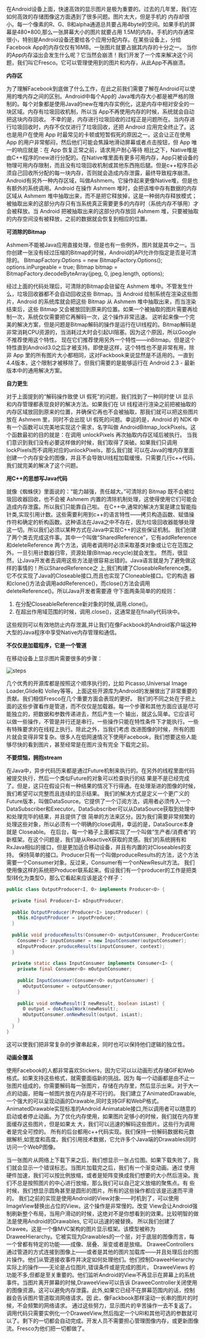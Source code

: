 在Android设备上面，快速高效的显示图片是极为重要的。过去的几年里，我们在如何高效的存储图像这方面遇到了很多问题。图片太大，但是手机的 内存却很小。每一个像素的R、G、B和alpha通道总共要占用4byte的空间。如果手机的屏幕是480*800,那么一张屏幕大小的图片就要占用 1.5M的内存。手机的内存通常很小，特别是Android设备还要给各个应用分配内存。在某些设备上，分给Facebook App的内存仅仅有16MB。一张图片就要占据其内存的十分之一。
当你的App内存溢出会发生什么呢？它当然会崩溃！我们开发了一个库来解决这个问题，我们叫它Fresco。它可以管理使用到的图片和内存，从此App不再崩溃。

**内存区**

为了理解Facebook到底做了什么工作，在此之前我们需要了解在Android可以使用的堆内存之间的区别。Android中每个App的 Java堆内存大小都是被严格的限制的。每个对象都是使用Java的new在堆内存实例化，这是内存中相对安全的一块区域。内存有垃圾回收机制，所以当 App不再使用内存的时候，系统就会自动把这块内存回收。
不幸的是，内存进行垃圾回收的过程正是问题所在。当内存进行垃圾回收时，内存不仅仅进行了垃圾回收，还把 Android 应用完全终止了。这也是用户在使用 App 时最常见的卡顿或短暂假死的原因之一。这会让正在使用 App 的用户非常郁闷，然后他们可能会焦躁地滑动屏幕或者点击按钮，但 App 唯一的响应就是：在 App 恢复正常之前，请求用户耐心等待
相比之下，Native堆是由C\++程序的new进行分配的。在Native堆里面有更多可用内存，App只被设备的物理可用内存限制，而且没有垃圾回收机制或其他东西拖后腿。但是c\++程序员必须自己回收所分配的每一块内存，否则就会造成内存泄露，最终导致程序崩溃。
Android有另外一种内存区域，叫做Ashmem。它操作起来更像Native堆，但是也有额外的系统调用。Android 在操作 Ashmem 堆时，会把该堆中存有数据的内存区域从 Ashmem 堆中抽取出来，而不是把它释放掉，这是一种弱内存释放模式；被抽取出来的这部分内存只有当系统真正需要更多的内存时（系统内存不够用）才会被释放。当 Android 把被抽取出来的这部分内存放回 Ashmem 堆，只要被抽取的内存空间没有被释放，之前的数据就会恢复到相应的位置。

**可消除的Bitmap**

Ashmem不能被Java应用直接处理，但是也有一些例外，图片就是其中之一。当你创建一张没有经过压缩的Bitmap的时候，Android的API允许你指定是否是可清除的。
BitmapFactory.Options = new BitmapFactory.Options();
options.inPurgeable = true;
Bitmap bitmap = BitmapFactory.decodeByteArray(jpeg, 0, jpeg.length, options);

经过上面的代码处理后，可清除的Bitmap会驻留在 Ashmem 堆中。不管发生什么，垃圾回收器都不会自动回收这些 Bitmap。当 Android 绘制系统在渲染这些图片，Android 的系统库就会把这些 Bitmap 从 Ashmem 堆中抽取出来，而当渲染结束后，这些 Bitmap 又会被放回到原来的位置。如果一个被抽取的图片需要再绘制一次，系统仅仅需要把它再解码一次，这个操作非常迅速。
这听起来像一个完美的解决方案，但是问题是Bitmap解码的操作是运行在UI线程的。Bitmap解码是非常消耗CPU资源的，当消耗过大时会引起UI阻塞。因为这个原因，所以Google不推荐使用这个特性。 现在它们推荐使用另外一个特性——inBitmap。但是这个特性直到Android3.0之后才被支持。即使是这样，这个特性也不是非常有用，除非 App 里的所有图片大小都相同，这对Fackbook来说显然是不适用的。一直到4.4版本，这个限制才被移除了。但我们需要的是能够运行在 Android 2.3 - 最新版本中的通用解决方案。

**自力更生**

对于上面提到的“解码操作致使 UI 假死”的问题，我们找到了一种同时使 UI 显示和内存管理都表现良好的解决方法。如果我们在 UI 线程进行渲染之前把被抽取的内存区域放回到原来的位置，并确保它再也不会被抽取，那我们就可以把这些图片放在 Ashmem 里，同时不会出现 UI 假死的问题。幸运的是，Android 的 NDK 中有一个函数可以完美地实现这个需求，名字叫做 AndroidBitmap_lockPixels。这个函数最初的目的就是：在调用 unlockPixels 再次抽取内存区域后被执行。
当我们意识到我们没有必要这样做的时候，我们取得了突破。如果我们只调用lockPixels而不调用对应的unlockPixels，那么我们就 可以在Java的堆内存里面创建一个内存安全的图像，并且不会导致UI线程加载缓慢。只需要几行c++代码，我们就完美的解决了这个问题。

**用C++的思想写Java代码**

就像《蜘蛛侠》里面说的：“能力越强，责任越大。”可清除的 Bitmap 既不会被垃圾回收器回收，也不会被 Ashmem 内置的清除机制处理，这使得使用它们可能会造成内存泄露。所以我们只能靠自己啦。
在C\++中,通常的解决方案是建立智能指针类,实现引用计数。这些需要利用到c\++的语言特性——拷贝构造函数、赋值操作符和确定的析构函数。这种语法在Java之中不存在，因为垃圾回收器能够处理这一切。所以我们必须以某种方式在Java中实现C\++的这些保证机制。
我们创建了两个类去完成这件事。其中一个叫做“SharedReference”，它有addReference和deleteReference 两个方法，调用者调用时必须采取基类对象或让它在范围之外。一旦引用计数器归零，资源处理(Bitmap.recycle)就会发生。
然而，很显然，让Java开发者去调用这些方法是很容易出错的。Java语言就是为了避免做这样的事情的！所以SharedReference之 上,我们构建了CloseableReference类。它不仅实现了Java的Closeable接口,而且也实现了Cloneable接口。它的构造 器和clone()方法会调用addReference()，而close()方法会调用deleteReference()。所以Java开发者需要遵 守下面两条简单的的规则：

1. 在分配CloseableReference新对象的时候,调用.clone()。
2. 在超出作用域范围的时候，调用.close()，这通常是在finally代码块中。

这些规则可以有效地防止内存泄漏,并让我们在像Fackbook的Android客户端这种大型的Java程序中享受Native内存管理和通信。

**不仅仅是加载程序，它是一个管道**

在移动设备上显示图片需要很多的步骤：

![steps](https://github.com/LineChen/AndroidNotes/blob/master/Android_Basis/pictures/fresco.png)

几个优秀的开源库都是按照这个顺序执行的，比如 Picasso,Universal Image Loader,Glide和 Volley等等。上面这些开源库为Android的发展做出了非常重要的贡献。我们相信Fresco在几个重要方面会表现的更好。
我们的不同之处在于把上面的这些步骤看作是管道，而不仅仅是加载器。每一个步骤和其他方面应该是尽可能独立的，把数据和参数传递进去，然后产生一个 输出，就这么简单。它应该可以做一些操作，不管是并行还是串行。一些操作只能在特性条件下才能执行。一些有特殊要求的在线程上执行。除此之外，当我们考虑 改进图像的时候，所有的图片就会变得非常复杂。很多人在低网速情况下使用Facebook，我们想要这些人能够尽快的看到图片，甚至经常是在图片没有完全 下载完之前。

**不要烦恼，拥抱stream** 

在Java中，异步代码历来都是通过Future机制来执行的。在另外的线程里面代码被提交执行，然后一个类似Future的对象可以检查执行的结 果是不是已经完成了。但是，这只在假设只有一种结果的情况下行得通。在处理渐进的图像的时候，我们希望可以完整而且连续的显示结果。
我们的解决方式是定义一个更广义的Future版本，叫做DataSource。它提供了一个订阅方法，调用者必须传入一个 DataSubscriber和Executor。DataSubscriber可以从DataSource获取到处理中和处理完毕的结果，并且提供了很 简单的方法来区分。因为我们需要非常频繁的处理这些对象，所以必须有一个明确的close调用，幸运的是，DataSource本身就是 Closeable。
在后台，每一个箱子上面都实现了一个叫做“生产者/消费者”的新框架。在这个问题是，我们是从ReactiveX获取的灵感。我们的系统拥有和RxJava相似的接口，但是更加适合移动设备，并且有内置的对Closeables的支持。
保持简单的接口。Producer只有一个叫做produceResults的方法，这个方法需要一个Consumer对象。反过来，Consumer有一个onNewResult方法。
我们使用像这样的系统把Producer联系起来。假设我们有一个producer的工作是把类型I转化为类型O，那么它看起来应该是这个样子：

```java
public class OutputProducer<I, O> implements Producer<O> {
 
  private final Producer<I> mInputProducer;
 
  public OutputProducer(Producer<I> inputProducer) {
    this.mInputProducer = inputProducer;
  }
 
  public void produceResults(Consumer<O> outputConsumer, ProducerContext context) {
    Consumer<I> inputConsumer = new InputConsumer(outputConsumer);
    mInputProducer.produceResults(inputConsumer, context);
  }
 
  private static class InputConsumer implements Consumer<I> {
    private final Consumer<O> mOutputConsumer;
 
    public InputConsumer(Consumer<O> outputConsumer) {
      mOutputConsumer = outputConsumer;
    }
 
    public void onNewResult(I newResult, boolean isLast) {
      O output = doActualWork(newResult);
      mOutputConsumer.onNewResult(output, isLast);      
    }
  }
}
```

这可以使我们把非常复杂的步骤串起来，同时也可以保持他们逻辑的独立性。

**动画全覆盖**

使用Facebook的人都非常喜欢Stickers，因为它可以以动画形式存储GIF和Web格式。如果支持这些格式，就需要面临新的挑战。因为 每一个动画都是由不止一张图片组成的，你需要解码每一张图片，存储在内存里，然后显示出来。对于大一点的动画，把每一帧图片放在内存是不可行的。
我们建立了AnimatedDrawable,一个强大的可以呈现动画的Drawable,同时支持GIF和WebP格式。 AnimatedDrawable实现标准的Android Animatable接口,所以调用者可以随意的启动或者停止动画。为了优化内存使用，如果图片足够小的时候，我们就在内存里面缓存这些图片，但是如果太 大，我们可以迅速的解码这些图片。这些行为调用者是完全可控的。
所有的后台都用c++代码实现。我们保持一份解码数据和元数据解析,如宽度和高度。我们引用技术数据，它允许多个Java端的Drawables同时访问一个WebP图像。
	
当一张图片从网络上下载下来之后，我们想显示一张占位图。如果下载失败了，我们就会显示一个错误标志。当图片加载完之后，我们有一个渐变动画。通过 使用硬件加速，我们可以按比例放缩，或者是矩阵变换成我们想要的大小然后渲染。我们不总是按照图片的中心进行放缩，那么我们可以自己定义放缩的聚焦点。有 些时候，我们想显示圆角甚至是圆形的图片。所有的这些操作都应该是迅速而平滑的。
我们之前的实现是使用Android的View对象——时机到了，可以使用ImageView替换出占位的View。这个操作是非常慢的。改变 View会让Android强制刷新整个布局，当用户滑动的时候，这绝对不是你想看到的效果。比较明智的做法是使用Android的Drawables, 它可以迅速的被替换。
所以我们创建了Drawee。这是一个像MVC架构的图片显示框架。该模型被称为DraweeHierarchy。它被实现为Drawables的一个层，对于底层的图像而言，每一个曾都有特定的功能——成像、层叠、渐变或者是放缩。
DraweeControllers通过管道的方式连接到图像上——或者是其他的图片加载库——并且处理后台的图片操作。他们从管道接收事件并决定如何处理他们。他们控制DraweeHierarchy实际上的操作——无论是占位图片,错误条件或是完成的图片。
DraweeViews 的功能不多,但都是至关重要的。他们监听Android的View不再显示在屏幕上的系统事件。当图片离开屏幕的时候,DraweeView可以告诉 DraweeController关闭使用的图像资源。这可以避免内存泄露。此外,如果它已经不在屏幕范围内的话，控制器会告诉图片管道取消网络请求。因 此，像Fackbook那样滚动一长串的图片的时候，不会频繁的网络请求。
通过这些努力，显示图片的辛苦操作一去不复返了。调用代码只需要实例化一个DraweeView,然后指定一个URI和其他可选的参数就可以了。剩下的一切都会自动完成。开发人员不需要担心管理图像内存，或更新图像流。Fresco为他们把一切都做了。
